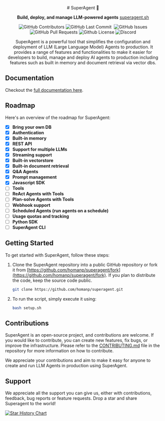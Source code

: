 <div align="center">
# SuperAgent 🥷

**Build, deploy, and manage LLM-powered agents**
[superagent.sh](https://superagent.sh)

<p>
<img alt="GitHub Contributors" src="https://img.shields.io/github/contributors/homanp/superagent" />
<img alt="GitHub Last Commit" src="https://img.shields.io/github/last-commit/homanp/superagent" />
<img alt="" src="https://img.shields.io/github/repo-size/homanp/superagent" />
<img alt="GitHub Issues" src="https://img.shields.io/github/issues/homanp/superagent" />
<img alt="GitHub Pull Requests" src="https://img.shields.io/github/issues-pr/homanp/superagent" />
<img alt="Github License" src="https://img.shields.io/badge/License-MIT-yellow.svg" />
<img alt="Discord" src="https://img.shields.io/discord/1110910277110743103?label=Discord&logo=discord&logoColor=white&style=plastic&color=d7b023)](https://discord.gg/e8j7mgjDUK" />
</p>

SuperAgent is a powerful tool that simplifies the configuration and deployment of LLM (Large Language Model) Agents to production. It provides a range of features and functionalities to make it easier for developers to build, manage and deploy AI agents to production including features such as built in memory and document retrieval via vector dbs.

</div>

## Documentation

Checkout the [full documentation here](https://docs.superagent.sh/).

## Roadmap

Here's an overview of the roadmap for SuperAgent:

- [x] **Bring your own DB**
- [x] **Authentication**
- [x] **Built-in memory**
- [x] **REST API**
- [x] **Support for multiple LLMs**
- [x] **Streaming support**
- [x] **Built-in vectorstore**
- [x] **Built-in document retrieval**
- [x] **Q&A Agents**
- [x] **Prompt management**
- [x] **Javascript SDK**
- [ ] **Tools**
- [ ] **ReAct Agents with Tools**
- [ ] **Plan-solve Agents with Tools**
- [ ] **Webhook support**
- [ ] **Scheduled Agents (run agents on a schedule)**
- [ ] **Usage quotas and tracking**
- [ ] **Python SDK**
- [ ] **SuperAgent CLI**

## Getting Started

To get started with SuperAgent, follow these steps:

1. Clone the SuperAgent repository into a public GitHub repository or fork it from [https://github.com/homanp/superagent/fork](https://github.com/homanp/superagent/fork). If you plan to distribute the code, keep the source code public.

   ```sh
   git clone https://github.com/homanp/superagent.git
   ```

2. To run the script, simply execute it using:
   ```sh
   bash setup.sh
   ```

## Contributions

SuperAgent is an open-source project, and contributions are welcome. If you would like to contribute, you can create new features, fix bugs, or improve the infrastructure. Please refer to the [CONTRIBUTING.md](https://github.com/homanp/superagent/blob/main/.github/CONTRIBUTING.md) file in the repository for more information on how to contribute.

We appreciate your contributions and aim to make it easy for anyone to create and run LLM Agents in production using SuperAgent.

## Support

We appreciate all the support you can give us, either with contributions, feedback, bug reports or feature requests. Drop a star and share Superagent to the world!

[![Star History Chart](https://api.star-history.com/svg?repos=homanp/superagent&type=Date)](https://superagent.sh)
